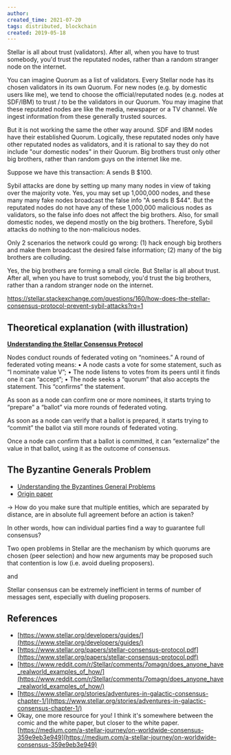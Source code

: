 ```yaml
---
author: 
created_time: 2021-07-20
tags: distributed, blockchain
created: 2019-05-18
---
```


Stellar is all about trust (validators). After all, when you have to trust somebody, you'd trust the reputated nodes, rather than a random stranger node on the internet.

You can imagine Quorum as a list of validators. Every Stellar node has its chosen validators in its own Quorum. For new nodes (e.g. by domestic users like me), we tend to choose the official/reputated nodes (e.g. nodes at SDF/IBM) to trust / to be the validators in our Quorum. You may imagine that these reputated nodes are like the media, newspaper or a TV channel. We ingest information from these generally trusted sources.

But it is not working the same the other way around. SDF and IBM nodes have their established Quorum. Logically, these reputated nodes only have other reputated nodes as validators, and it is rational to say they do not include "our domestic nodes" in their Quorum. Big brothers trust only other big brothers, rather than random guys on the internet like me.

Suppose we have this transaction: A sends B $100.

Sybil attacks are done by setting up many many nodes in view of taking over the majority vote. Yes, you may set up 1,000,000 nodes, and these many many fake nodes broadcast the false info "A sends B $44". But the reputated nodes do not have any of these 1,000,000 malicious nodes as validators, so the false info does not affect the big brothers. Also, for small domestic nodes, we depend mostly on the big brothers. Therefore, Sybil attacks do nothing to the non-malicious nodes.

Only 2 scenarios the network could go wrong: (1) hack enough big brothers and make them broadcast the desired false information; (2) many of the big brothers are colluding.

Yes, the big brothers are forming a small circle. But Stellar is all about trust. After all, when you have to trust somebody, you'd trust the big brothers, rather than a random stranger node on the internet.

https://stellar.stackexchange.com/questions/160/how-does-the-stellar-consensus-protocol-prevent-sybil-attacks?rq=1

## Theoretical explanation (with illustration)

**[Understanding the Stellar Consensus Protocol](https://medium.com/interstellar/understanding-the-stellar-consensus-protocol-423409aad32e)**

Nodes conduct rounds of federated voting on “nominees.” A round of federated voting means:
• A node casts a vote for some statement, such as “I nominate value V”;
• The node listens to votes from its peers until it finds one it can “accept”;
• The node seeks a “quorum” that also accepts the statement. This “confirms” the statement.

As soon as a node can confirm one or more nominees, it starts trying to “prepare” a “ballot” via more rounds of federated voting.

As soon as a node can verify that a ballot is prepared, it starts trying to “commit” the ballot via still more rounds of federated voting.

Once a node can confirm that a ballot is committed, it can “externalize” the value in that ballot, using it as the outcome of consensus.

## The Byzantine Generals Problem

* [Understanding the Byzantines General Problems](https://medium.com/coinmonks/a-note-from-anthony-if-you-havent-already-please-read-the-article-gaining-clarity-on-key-787989107969)
* [Origin paper](https://people.eecs.berkeley.edu/~luca/cs174/byzantine.pdf)

→ How do you make sure that multiple entities, which are separated by distance, are in absolute full agreement before an action is taken?

In other words, how can individual parties find a way to guarantee full consensus?

Two open problems in Stellar are the mechanism by which quorums are chosen (peer selection) and how new arguments may be proposed such that contention is low (i.e. avoid dueling proposers).

and

Stellar consensus can be extremely inefficient in terms of number of messages sent, especially with dueling proposers.

## References

* [https://www.stellar.org/developers/guides/](https://www.stellar.org/developers/guides/)
* [https://www.stellar.org/papers/stellar-consensus-protocol.pdf](https://www.stellar.org/papers/stellar-consensus-protocol.pdf)
* [https://www.reddit.com/r/Stellar/comments/7omagn/does_anyone_have_realworld_examples_of_how/](https://www.reddit.com/r/Stellar/comments/7omagn/does_anyone_have_realworld_examples_of_how/)
* [https://www.stellar.org/stories/adventures-in-galactic-consensus-chapter-1/](https://www.stellar.org/stories/adventures-in-galactic-consensus-chapter-1/)
* Okay, one more resource for you! I think it's somewhere between the comic and the white paper, but closer to the white paper. [https://medium.com/a-stellar-journey/on-worldwide-consensus-359e9eb3e949](https://medium.com/a-stellar-journey/on-worldwide-consensus-359e9eb3e949)